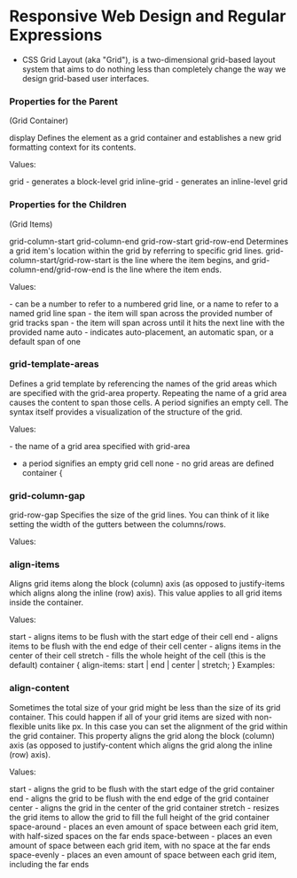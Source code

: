 # Responsive Web Design and Regular Expressions

- CSS Grid Layout (aka "Grid"), is a two-dimensional grid-based layout system that aims to do nothing less than completely change the way we design grid-based user interfaces.

### Properties for the Parent
(Grid Container)

display
Defines the element as a grid container and establishes a new grid formatting context for its contents.

Values:

grid - generates a block-level grid
inline-grid - generates an inline-level grid



### Properties for the Children
(Grid Items)

grid-column-start
grid-column-end
grid-row-start
grid-row-end
Determines a grid item's location within the grid by referring to specific grid lines. grid-column-start/grid-row-start is the line where the item begins, and grid-column-end/grid-row-end is the line where the item ends.

Values:

<line> - can be a number to refer to a numbered grid line, or a name to refer to a named grid line
span <number> - the item will span across the provided number of grid tracks
span <name> - the item will span across until it hits the next line with the provided name
auto - indicates auto-placement, an automatic span, or a default span of one


### grid-template-areas
Defines a grid template by referencing the names of the grid areas which are specified with the grid-area property. Repeating the name of a grid area causes the content to span those cells. A period signifies an empty cell. The syntax itself provides a visualization of the structure of the grid.

Values:

<grid-area-name> - the name of a grid area specified with grid-area
- a period signifies an empty grid cell
none - no grid areas are defined
container {
 


### grid-column-gap
grid-row-gap
Specifies the size of the grid lines. You can think of it like setting the width of the gutters between the columns/rows.

Values:


### align-items
Aligns grid items along the block (column) axis (as opposed to justify-items which aligns along the inline (row) axis). This value applies to all grid items inside the container.

Values:

start - aligns items to be flush with the start edge of their cell
end - aligns items to be flush with the end edge of their cell
center - aligns items in the center of their cell
stretch - fills the whole height of the cell (this is the default)
container {
  align-items: start | end | center | stretch;
}
Examples:




### align-content
Sometimes the total size of your grid might be less than the size of its grid container. This could happen if all of your grid items are sized with non-flexible units like px. In this case you can set the alignment of the grid within the grid container. This property aligns the grid along the block (column) axis (as opposed to justify-content which aligns the grid along the inline (row) axis).

Values:

start - aligns the grid to be flush with the start edge of the grid container
end - aligns the grid to be flush with the end edge of the grid container
center - aligns the grid in the center of the grid container
stretch - resizes the grid items to allow the grid to fill the full height of the grid container
space-around - places an even amount of space between each grid item, with half-sized spaces on the far ends
space-between - places an even amount of space between each grid item, with no space at the far ends
space-evenly - places an even amount of space between each grid item, including the far ends

